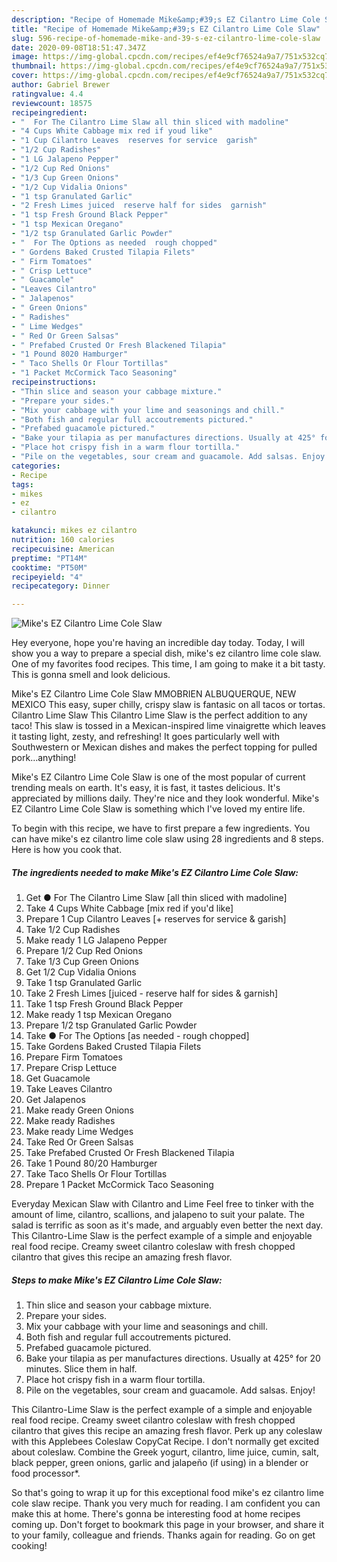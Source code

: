 ```yaml
---
description: "Recipe of Homemade Mike&amp;#39;s EZ Cilantro Lime Cole Slaw"
title: "Recipe of Homemade Mike&amp;#39;s EZ Cilantro Lime Cole Slaw"
slug: 596-recipe-of-homemade-mike-and-39-s-ez-cilantro-lime-cole-slaw
date: 2020-09-08T18:51:47.347Z
image: https://img-global.cpcdn.com/recipes/ef4e9cf76524a9a7/751x532cq70/mikes-ez-cilantro-lime-cole-slaw-recipe-main-photo.jpg
thumbnail: https://img-global.cpcdn.com/recipes/ef4e9cf76524a9a7/751x532cq70/mikes-ez-cilantro-lime-cole-slaw-recipe-main-photo.jpg
cover: https://img-global.cpcdn.com/recipes/ef4e9cf76524a9a7/751x532cq70/mikes-ez-cilantro-lime-cole-slaw-recipe-main-photo.jpg
author: Gabriel Brewer
ratingvalue: 4.4
reviewcount: 18575
recipeingredient:
- "  For The Cilantro Lime Slaw all thin sliced with madoline"
- "4 Cups White Cabbage mix red if youd like"
- "1 Cup Cilantro Leaves  reserves for service  garish"
- "1/2 Cup Radishes"
- "1 LG Jalapeno Pepper"
- "1/2 Cup Red Onions"
- "1/3 Cup Green Onions"
- "1/2 Cup Vidalia Onions"
- "1 tsp Granulated Garlic"
- "2 Fresh Limes juiced  reserve half for sides  garnish"
- "1 tsp Fresh Ground Black Pepper"
- "1 tsp Mexican Oregano"
- "1/2 tsp Granulated Garlic Powder"
- "  For The Options as needed  rough chopped"
- " Gordens Baked Crusted Tilapia Filets"
- " Firm Tomatoes"
- " Crisp Lettuce"
- " Guacamole"
- "Leaves Cilantro"
- " Jalapenos"
- " Green Onions"
- " Radishes"
- " Lime Wedges"
- " Red Or Green Salsas"
- " Prefabed Crusted Or Fresh Blackened Tilapia"
- "1 Pound 8020 Hamburger"
- " Taco Shells Or Flour Tortillas"
- "1 Packet McCormick Taco Seasoning"
recipeinstructions:
- "Thin slice and season your cabbage mixture."
- "Prepare your sides."
- "Mix your cabbage with your lime and seasonings and chill."
- "Both fish and regular full accoutrements pictured."
- "Prefabed guacamole pictured."
- "Bake your tilapia as per manufactures directions. Usually at 425° for 20 minutes. Slice them in half."
- "Place hot crispy fish in a warm flour tortilla."
- "Pile on the vegetables, sour cream and guacamole. Add salsas. Enjoy!"
categories:
- Recipe
tags:
- mikes
- ez
- cilantro

katakunci: mikes ez cilantro 
nutrition: 160 calories
recipecuisine: American
preptime: "PT14M"
cooktime: "PT50M"
recipeyield: "4"
recipecategory: Dinner

---
```



![Mike&#39;s EZ Cilantro Lime Cole Slaw](https://img-global.cpcdn.com/recipes/ef4e9cf76524a9a7/751x532cq70/mikes-ez-cilantro-lime-cole-slaw-recipe-main-photo.jpg)

Hey everyone, hope you're having an incredible day today. Today, I will show you a way to prepare a special dish, mike&#39;s ez cilantro lime cole slaw. One of my favorites food recipes. This time, I am going to make it a bit tasty. This is gonna smell and look delicious.

Mike&#39;s EZ Cilantro Lime Cole Slaw MMOBRIEN ALBUQUERQUE, NEW MEXICO This easy, super chilly, crispy slaw is fantasic on all tacos or tortas. Cilantro Lime Slaw This Cilantro Lime Slaw is the perfect addition to any taco! This slaw is tossed in a Mexican-inspired lime vinaigrette which leaves it tasting light, zesty, and refreshing! It goes particularly well with Southwestern or Mexican dishes and makes the perfect topping for pulled pork…anything!

Mike&#39;s EZ Cilantro Lime Cole Slaw is one of the most popular of current trending meals on earth. It's easy, it is fast, it tastes delicious. It's appreciated by millions daily. They're nice and they look wonderful. Mike&#39;s EZ Cilantro Lime Cole Slaw is something which I've loved my entire life.


To begin with this recipe, we have to first prepare a few ingredients. You can have mike&#39;s ez cilantro lime cole slaw using 28 ingredients and 8 steps. Here is how you cook that.

<!--inarticleads1-->

##### The ingredients needed to make Mike&#39;s EZ Cilantro Lime Cole Slaw:

1. Get  ● For The Cilantro Lime Slaw [all thin sliced with madoline]
1. Take 4 Cups White Cabbage [mix red if you&#39;d like]
1. Prepare 1 Cup Cilantro Leaves [+ reserves for service &amp; garish]
1. Take 1/2 Cup Radishes
1. Make ready 1 LG Jalapeno Pepper
1. Prepare 1/2 Cup Red Onions
1. Take 1/3 Cup Green Onions
1. Get 1/2 Cup Vidalia Onions
1. Take 1 tsp Granulated Garlic
1. Take 2 Fresh Limes [juiced - reserve half for sides &amp; garnish]
1. Take 1 tsp Fresh Ground Black Pepper
1. Make ready 1 tsp Mexican Oregano
1. Prepare 1/2 tsp Granulated Garlic Powder
1. Take  ● For The Options [as needed - rough chopped]
1. Take  Gordens Baked Crusted Tilapia Filets
1. Prepare  Firm Tomatoes
1. Prepare  Crisp Lettuce
1. Get  Guacamole
1. Take Leaves Cilantro
1. Get  Jalapenos
1. Make ready  Green Onions
1. Make ready  Radishes
1. Make ready  Lime Wedges
1. Take  Red Or Green Salsas
1. Take  Prefabed Crusted Or Fresh Blackened Tilapia
1. Take 1 Pound 80/20 Hamburger
1. Take  Taco Shells Or Flour Tortillas
1. Prepare 1 Packet McCormick Taco Seasoning


Everyday Mexican Slaw with Cilantro and Lime Feel free to tinker with the amount of lime, cilantro, scallions, and jalapeno to suit your palate. The salad is terrific as soon as it&#39;s made, and arguably even better the next day. This Cilantro-Lime Slaw is the perfect example of a simple and enjoyable real food recipe. Creamy sweet cilantro coleslaw with fresh chopped cilantro that gives this recipe an amazing fresh flavor. 

<!--inarticleads2-->

##### Steps to make Mike&#39;s EZ Cilantro Lime Cole Slaw:

1. Thin slice and season your cabbage mixture.
1. Prepare your sides.
1. Mix your cabbage with your lime and seasonings and chill.
1. Both fish and regular full accoutrements pictured.
1. Prefabed guacamole pictured.
1. Bake your tilapia as per manufactures directions. Usually at 425° for 20 minutes. Slice them in half.
1. Place hot crispy fish in a warm flour tortilla.
1. Pile on the vegetables, sour cream and guacamole. Add salsas. Enjoy!


This Cilantro-Lime Slaw is the perfect example of a simple and enjoyable real food recipe. Creamy sweet cilantro coleslaw with fresh chopped cilantro that gives this recipe an amazing fresh flavor. Perk up any coleslaw with this Applebees Coleslaw CopyCat Recipe. I don&#39;t normally get excited about coleslaw. Combine the Greek yogurt, cilantro, lime juice, cumin, salt, black pepper, green onions, garlic and jalapeño (if using) in a blender or food processor*. 

So that's going to wrap it up for this exceptional food mike&#39;s ez cilantro lime cole slaw recipe. Thank you very much for reading. I am confident you can make this at home. There's gonna be interesting food at home recipes coming up. Don't forget to bookmark this page in your browser, and share it to your family, colleague and friends. Thanks again for reading. Go on get cooking!
